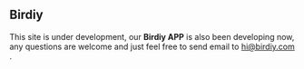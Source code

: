 ## Birdiy

This site is under development, our **Birdiy APP** is also been developing now, any questions are welcome and just feel free to send email to [hi@birdiy.com](hi@birdiy.com) .
